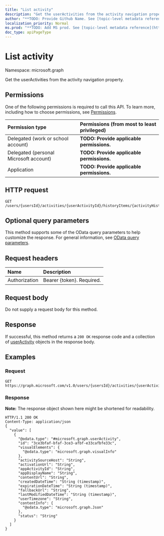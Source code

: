 ```yaml
---
title: "List activity"
description: "Get the userActivities from the activity navigation property."
author: "**TODO: Provide Github Name. See [topic-level metadata reference](https://msgo.azurewebsites.net/add/document/guidelines/metadata.html#topic-level-metadata)**"
localization_priority: Normal
ms.prod: "**TODO: Add MS prod. See [topic-level metadata reference](https://msgo.azurewebsites.net/add/document/guidelines/metadata.html#topic-level-metadata)**"
doc_type: apiPageType
---
```


# List activity

Namespace: microsoft.graph

Get the userActivities from the activity navigation property.

## Permissions
One of the following permissions is required to call this API. To learn more, including how to choose permissions, see [Permissions](/concepts/permissions-reference.md).

|Permission type|Permissions (from most to least privileged)|
|:---|:---|
|Delegated (work or school account)|**TODO: Provide applicable permissions.**|
|Delegated (personal Microsoft account)|**TODO: Provide applicable permissions.**|
|Application|**TODO: Provide applicable permissions.**|

## HTTP request

<!-- {
  "blockType": "ignored"
}
-->
``` http
GET /users/{usersId}/activities/{userActivityId}/historyItems/{activityHistoryItemId}/activity
```

## Optional query parameters
This method supports some of the OData query parameters to help customize the response. For general information, see [OData query parameters](/graph/query-parameters).

## Request headers
|Name|Description|
|:---|:---|
|Authorization|Bearer {token}. Required.|

## Request body
Do not supply a request body for this method.

## Response

If successful, this method returns a `200 OK` response code and a collection of [userActivity](../resources/useractivity.md) objects in the response body.

## Examples

### Request
<!-- {
  "blockType": "request",
  "name": "get_useractivity"
}
-->
``` http
GET https://graph.microsoft.com/v1.0/users/{usersId}/activities/{userActivityId}/historyItems/{activityHistoryItemId}/activity
```


### Response
**Note:** The response object shown here might be shortened for readability.
<!-- {
  "blockType": "response",
  "truncated": true,
  "@odata.type": "collection(microsoft.graph.useractivity)"
}
-->
``` http
HTTP/1.1 200 OK
Content-Type: application/json
{
  "value": [
    {
      "@odata.type": "#microsoft.graph.userActivity",
      "id": "3ce3bfaf-bfaf-3ce3-afbf-e33cafbfe33c",
      "visualElements": {
        "@odata.type": "microsoft.graph.visualInfo"
      },
      "activitySourceHost": "String",
      "activationUrl": "String",
      "appActivityId": "String",
      "appDisplayName": "String",
      "contentUrl": "String",
      "createdDateTime": "String (timestamp)",
      "expirationDateTime": "String (timestamp)",
      "fallbackUrl": "String",
      "lastModifiedDateTime": "String (timestamp)",
      "userTimezone": "String",
      "contentInfo": {
        "@odata.type": "microsoft.graph.Json"
      },
      "status": "String"
    }
  ]
}
```


